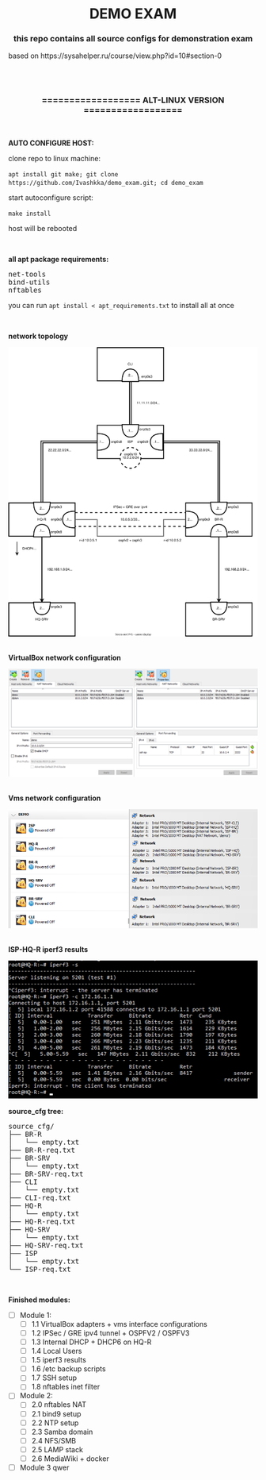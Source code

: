 <h1 align="center">DEMO EXAM </h1>
<h3 align="center">this repo contains all source configs for demonstration exam</h3>
<p>based on https://sysahelper.ru/course/view.php?id=10#section-0</p>
<br>
<br>
<h3 align="center">================== ALT-LINUX VERSION ==================</h3>
<br>
<p><b>AUTO CONFIGURE HOST:</b></p>
<p>clone repo to linux machine:</p>
<p><code>apt install git make; git clone https://github.com/Ivashkka/demo_exam.git; cd demo_exam</code></p>
<p>start autoconfigure script:</p>
<p><code>make install</code></p>
<p>host will be rebooted</p>
<br>
<p><b>all apt package requirements:</b></p>
<pre>net-tools
bind-utils
nftables
</pre>
<p>you can run <code>apt install < apt_requirements.txt</code> to install all at once</p>
<br>
<p><b>network topology</b></p>
<img src="./demo.svg">
<br>
<br>
<p><b>VirtualBox network configuration</b></p>
<img src="./demo_nat_network.png">
<br>
<br>
<p><b>Vms network configuration</b></p>
<img src="./demo_vms.png">
<br>
<br>
<p><b>ISP-HQ-R iperf3 results</b></p>
<img src="./demo-iperf3.png">
<br>
<p><b>source_cfg tree:</b></p>
<pre>
source_cfg/
├── BR-R
│   └── empty.txt
├── BR-R-req.txt
├── BR-SRV
│   └── empty.txt
├── BR-SRV-req.txt
├── CLI
│   └── empty.txt
├── CLI-req.txt
├── HQ-R
│   └── empty.txt
├── HQ-R-req.txt
├── HQ-SRV
│   └── empty.txt
├── HQ-SRV-req.txt
├── ISP
│   └── empty.txt
└── ISP-req.txt
</pre>
<br>

**Finished modules:**
- [ ] Module 1:
  - [ ] 1.1 VirtualBox adapters + vms interface configurations
  - [ ] 1.2 IPSec / GRE ipv4 tunnel + OSPFV2 / OSPFV3
  - [ ] 1.3 Internal DHCP + DHCP6 on HQ-R
  - [ ] 1.4 Local Users
  - [ ] 1.5 iperf3 results
  - [ ] 1.6 /etc backup scripts
  - [ ] 1.7 SSH setup
  - [ ] 1.8 nftables inet filter
- [ ] Module 2:
  - [ ] 2.0 nftables NAT
  - [ ] 2.1 bind9 setup
  - [ ] 2.2 NTP setup
  - [ ] 2.3 Samba domain
  - [ ] 2.4 NFS/SMB
  - [ ] 2.5 LAMP stack
  - [ ] 2.6 MediaWiki + docker
- [ ] Module 3
qwer
